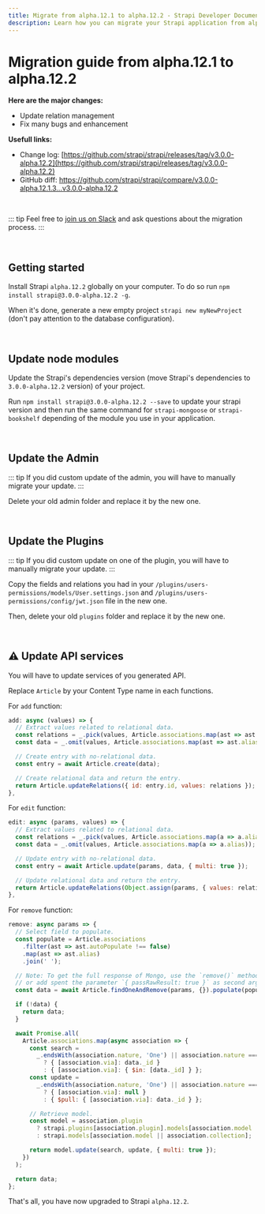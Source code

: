 ```yaml
---
title: Migrate from alpha.12.1 to alpha.12.2 - Strapi Developer Documentation
description: Learn how you can migrate your Strapi application from alpha.12.1 to alpha.12.2.
---
```


# Migration guide from alpha.12.1 to alpha.12.2

**Here are the major changes:**

- Update relation management
- Fix many bugs and enhancement

**Usefull links:**

- Change log: [https://github.com/strapi/strapi/releases/tag/v3.0.0-alpha.12.2](https://github.com/strapi/strapi/releases/tag/v3.0.0-alpha.12.2)
- GitHub diff: [https://github.com/strapi/strapi/compare/v3.0.0-alpha.12.1.3...v3.0.0-alpha.12.2 ](https://github.com/strapi/strapi/compare/v3.0.0-alpha.12.1.3...v3.0.0-alpha.12.2)

<br>

::: tip
Feel free to [join us on Slack](http://slack.strapi.io) and ask questions about the migration process.
:::

<br>

## Getting started

Install Strapi `alpha.12.2` globally on your computer. To do so run `npm install strapi@3.0.0-alpha.12.2 -g`.

When it's done, generate a new empty project `strapi new myNewProject` (don't pay attention to the database configuration).

<br>

## Update node modules

Update the Strapi's dependencies version (move Strapi's dependencies to `3.0.0-alpha.12.2` version) of your project.

Run `npm install strapi@3.0.0-alpha.12.2 --save` to update your strapi version and then run the same command for `strapi-mongoose` or `strapi-bookshelf` depending of the module you use in your application.

<br>

## Update the Admin

::: tip
If you did custom update of the admin, you will have to manually migrate your update.
:::

Delete your old admin folder and replace it by the new one.

<br>

## Update the Plugins

::: tip
If you did custom update on one of the plugin, you will have to manually migrate your update.
:::

Copy the fields and relations you had in your `/plugins/users-permissions/models/User.settings.json` and `/plugins/users-permissions/config/jwt.json` file in the new one.

Then, delete your old `plugins` folder and replace it by the new one.

<br>

## ⚠️ Update API services

You will have to update services of you generated API.

Replace `Article` by your Content Type name in each functions.

For `add` function:

```js
add: async (values) => {
  // Extract values related to relational data.
  const relations = _.pick(values, Article.associations.map(ast => ast.alias));
  const data = _.omit(values, Article.associations.map(ast => ast.alias));

  // Create entry with no-relational data.
  const entry = await Article.create(data);

  // Create relational data and return the entry.
  return Article.updateRelations({ id: entry.id, values: relations });
},
```

For `edit` function:

```js
edit: async (params, values) => {
  // Extract values related to relational data.
  const relations = _.pick(values, Article.associations.map(a => a.alias));
  const data = _.omit(values, Article.associations.map(a => a.alias));

  // Update entry with no-relational data.
  const entry = await Article.update(params, data, { multi: true });

  // Update relational data and return the entry.
  return Article.updateRelations(Object.assign(params, { values: relations }));
},
```

For `remove` function:

```js
remove: async params => {
  // Select field to populate.
  const populate = Article.associations
    .filter(ast => ast.autoPopulate !== false)
    .map(ast => ast.alias)
    .join(' ');

  // Note: To get the full response of Mongo, use the `remove()` method
  // or add spent the parameter `{ passRawResult: true }` as second argument.
  const data = await Article.findOneAndRemove(params, {}).populate(populate);

  if (!data) {
    return data;
  }

  await Promise.all(
    Article.associations.map(async association => {
      const search =
        _.endsWith(association.nature, 'One') || association.nature === 'oneToMany'
          ? { [association.via]: data._id }
          : { [association.via]: { $in: [data._id] } };
      const update =
        _.endsWith(association.nature, 'One') || association.nature === 'oneToMany'
          ? { [association.via]: null }
          : { $pull: { [association.via]: data._id } };

      // Retrieve model.
      const model = association.plugin
        ? strapi.plugins[association.plugin].models[association.model || association.collection]
        : strapi.models[association.model || association.collection];

      return model.update(search, update, { multi: true });
    })
  );

  return data;
};
```

That's all, you have now upgraded to Strapi `alpha.12.2`.
